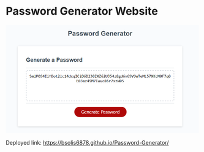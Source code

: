 # Password Generator Website

![website screenshot](/Develop/password-generator.jpg "Website")

Deployed link:
https://bsolis6878.github.io/Password-Generator/
